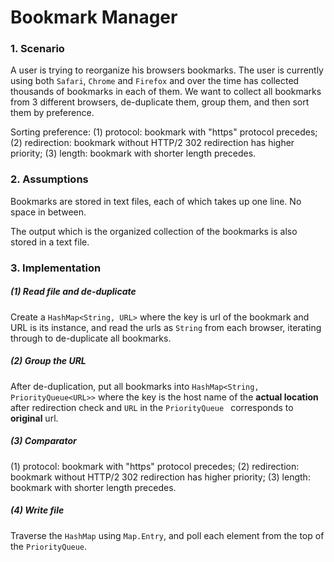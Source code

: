 # Bookmark Manager

### 1. Scenario

A user is trying to reorganize his browsers bookmarks. The user is currently using both `Safari`, `Chrome` and `Firefox` and over the time has collected thousands of bookmarks in each of them. We want to collect all bookmarks from 3 different browsers, de-duplicate them, group them, and then sort them by preference.

Sorting preference: (1) protocol: bookmark with "https" protocol precedes; (2) redirection: bookmark without HTTP/2 302 redirection has higher priority; (3) length: bookmark with shorter length precedes.

### 2. Assumptions

Bookmarks are stored in text files, each of which takes up one line.  No space in between.

The output which is the organized collection of the bookmarks is also stored in a text file.

### 3. Implementation 

##### (1) Read file and de-duplicate

Create a `HashMap<String, URL>` where the key is url of the bookmark and URL is its instance, and read the urls as `String` from each browser, iterating through to de-duplicate all bookmarks.

##### (2) Group the URL 

After de-duplication, put all bookmarks into `HashMap<String, PriorityQueue<URL>>` where the key is the host name of the **actual location** after redirection check and `URL` in the `PriorityQueue ` corresponds to **original** url.

##### (3) Comparator

(1) protocol: bookmark with "https" protocol precedes; (2) redirection: bookmark without HTTP/2 302 redirection has higher priority; (3) length: bookmark with shorter length precedes.

##### (4) Write file

Traverse the `HashMap` using `Map.Entry`, and poll each element from the top of the `PriorityQueue`.

